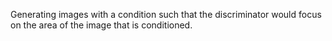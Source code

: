 
Generating images with a condition such that the discriminator would focus on the area of the image that is conditioned.
